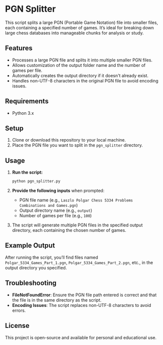 # PGN Splitter

This script splits a large PGN (Portable Game Notation) file into smaller files, each containing a specified number of games. It’s ideal for breaking down large chess databases into manageable chunks for analysis or study.

## Features

- Processes a large PGN file and splits it into multiple smaller PGN files.
- Allows customization of the output folder name and the number of games per file.
- Automatically creates the output directory if it doesn't already exist.
- Handles non-UTF-8 characters in the original PGN file to avoid encoding issues.

## Requirements

- Python 3.x

## Setup

1. Clone or download this repository to your local machine.
2. Place the PGN file you want to split in the `pgn_splitter` directory.

## Usage

1. **Run the script:**

    ```bash
    python pgn_splitter.py
    ```

2. **Provide the following inputs** when prompted:
   - PGN file name (e.g., `Laszlo Polgar Chess 5334 Problems Combinations and Games.pgn`)
   - Output directory name (e.g., `output`)
   - Number of games per file (e.g., `100`)

3. The script will generate multiple PGN files in the specified output directory, each containing the chosen number of games.

## Example Output

After running the script, you’ll find files named `Polgar_5334_Games_Part_1.pgn`, `Polgar_5334_Games_Part_2.pgn`, etc., in the output directory you specified.

## Troubleshooting

- **FileNotFoundError**: Ensure the PGN file path entered is correct and that the file is in the same directory as the script.
- **Encoding Issues**: The script replaces non-UTF-8 characters to avoid errors.

## License

This project is open-source and available for personal and educational use.
